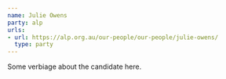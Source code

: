 ```yaml
---
name: Julie Owens
party: alp
urls:
- url: https://alp.org.au/our-people/our-people/julie-owens/
  type: party
---
```

Some verbiage about the candidate here.
